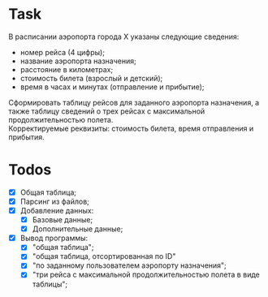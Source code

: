 # Task

В расписании аэропорта города X указаны следующие сведения:
- номер рейса (4 цифры);
- название аэропорта назначения;
- расстояние в километрах;
- стоимость билета (взрослый и детский);
- время в часах и минутах (отправление и прибытие);

Сформировать таблицу рейсов для заданного аэропорта назначения, а также таблицу сведений о трех рейсах с максимальной продолжительностью полета.\
Корректируемые реквизиты: стоимость билета, время отправления и прибытия.

# Todos

- [x] Общая таблица;
- [x] Парсинг из файлов;
- [x] Добавление данных:
  - [x] Базовые данные;
  - [x] Дополнительные данные;
- [x] Вывод программы:
  - [x] "общая таблица";
  - [x] "общая таблица, отсортированная по ID"
  - [x] "по заданному пользователем аэропорту назначения";
  - [x] "три рейса с максимальной продолжительностью полета в виде таблицы";
